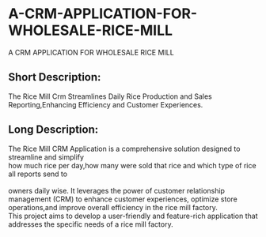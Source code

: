 # A-CRM-APPLICATION-FOR-WHOLESALE-RICE-MILL
A CRM APPLICATION FOR WHOLESALE RICE MILL
## Short  Description:
The Rice Mill Crm Streamlines Daily Rice Production and Sales Reporting,Enhancing Efficiency and Customer Experiences.

## Long Description:
The Rice Mill  CRM Application is a comprehensive solution designed to streamline and simplify <br>
how much rice per day,how many were sold that rice and which type of rice all reports send to <br>  
owners daily wise. It leverages the power of customer  relationship management (CRM) to enhance
customer experiences, optimize store operations,and improve overall efficiency in the rice mill factory. <br>
This project aims to develop a user-friendly and feature-rich application that addresses the specific needs of a rice mill factory.
